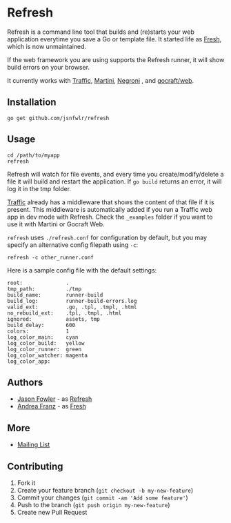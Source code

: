 # Refresh

Refresh is a command line tool that builds and (re)starts your web application everytime you save a Go or template file. It started life as [Fresh](https://github.com/gravityblast/fresh), which is now unmaintained.

If the web framework you are using supports the Refresh runner, it will show build errors on your browser.

It currently works with [Traffic](https://github.com/gravityblast/traffic), [Martini](https://github.com/codegangsta/martini), [Negroni](https://github.com/urfave/negroni) , and [gocraft/web](https://github.com/gocraft/web).

## Installation

```
go get github.com/jsnfwlr/refresh
```

## Usage

```
cd /path/to/myapp
refresh
```

Refresh will watch for file events, and every time you create/modify/delete a file it will build and restart the application.
If `go build` returns an error, it will log it in the tmp folder.

[Traffic](https://github.com/gravityblast/traffic) already has a middleware that shows the content of that file if it is present. This middleware is automatically added if you run a Traffic web app in dev mode with Refresh.
Check the `_examples` folder if you want to use it with Martini or Gocraft Web.

`refresh` uses `./refresh.conf` for configuration by default, but you may specify an alternative config filepath using `-c`:

    refresh -c other_runner.conf

Here is a sample config file with the default settings:

    root:              .
    tmp_path:          ./tmp
    build_name:        runner-build
    build_log:         runner-build-errors.log
    valid_ext:         .go, .tpl, .tmpl, .html
    no_rebuild_ext:    .tpl, .tmpl, .html
    ignored:           assets, tmp
    build_delay:       600
    colors:            1
    log_color_main:    cyan
    log_color_build:   yellow
    log_color_runner:  green
    log_color_watcher: magenta
    log_color_app:


## Authors

* [Jason Fowler](https://jsnfwlr.io) - as [Refresh](https://github.com/jsnfwlr/refresh)
* [Andrea Franz](http://gravityblast.com) - as [Fresh](https://github.com/gravityblast/fresh)

## More

* [Mailing List](https://groups.google.com/d/forum/golang-fresh)

## Contributing

1. Fork it
2. Create your feature branch (`git checkout -b my-new-feature`)
3. Commit your changes (`git commit -am 'Add some feature'`)
4. Push to the branch (`git push origin my-new-feature`)
5. Create new Pull Request

